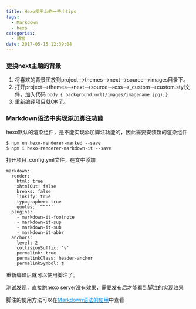```yaml
---
title: Hexo使用上的一些小tips
tags:
  - Markdown
  - hexo
categories:
  - 博客
date: 2017-05-15 12:39:04
---
```


### 更换next主题的背景
1. 将喜欢的背景图放到project-->themes-->next-->source-->images目录下。
2. 打开project-->themes-->next-->source-->css-->_custom-->custom.styl文件，加入代码
`body { background:url(/images/imagename.jpg);}`
3. 重新编译项目就OK了。

<!-- more -->

### Markdown语法中实现添加脚注功能
hexo默认的渲染组件，是不能实现添加脚注功能的，因此需要安装新的渲染组件
```
$ npm un hexo-renderer-marked --save
$ npm i hexo-renderer-markdown-it --save
```

打开项目_config.yml文件，在文中添加
```
markdown:
  render:
    html: true
    xhtmlOut: false
    breaks: false
    linkify: true
    typographer: true
    quotes: '“”‘’'
  plugins:
    - markdown-it-footnote
    - markdown-it-sup
    - markdown-it-sub
    - markdown-it-abbr
  anchors:
    level: 2
    collisionSuffix: 'v'
    permalink: true
    permalinkClass: header-anchor
    permalinkSymbol: ¶
```
重新编译后就可以使用脚注了。

测试发现，直接跑hexo server没有效果，需要发布后才能看到脚注的实现效果

脚注的使用方法可以在[<font color=#0099ff>Markdown语法的使用</font>](http://www.lieeber.com/2017/01/22/markdown%E8%AF%AD%E6%B3%95%E7%9A%84%E4%BD%BF%E7%94%A8/ "Markdown语法的使用")中查看
